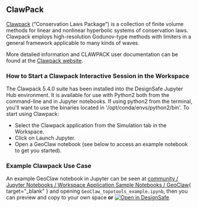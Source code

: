 ## ClawPack
<a name="clawpack-user-guide"></a><!-- old heading name/id -->

<a href="http://www.clawpack.org/" target="_blank">Clawpack</a> (“Conservation Laws Package”) is a collection of finite volume methods for linear and nonlinear hyperbolic systems of conservation laws. Clawpack employs high-resolution Godunov-type methods with limiters in a general framework applicable to many kinds of waves.

More detailed information and CLAWPACK user documentation can be found at the <a href="http://www.clawpack.org/" target="_blank">Clawpack website</a>.

### How to Start a Clawpack Interactive Session in the Workspace

The Clawpack 5.4.0 suite has been installed into the DesignSafe Jupyter Hub environment. It is available for use with Python2 both from the command-line and in Jupyter notebooks. If using python2 from the terminal, you'll want to use the binaries located in '/opt/conda/envs/python2/bin'. To start using Clawpack:

<ul>
	<li>Select the Clawpack application from the Simulation tab in the Workspace.</li>
	<li>Click on Launch Jupyter. </li>
	<li>Open a GeoClaw notebook (see below to access an example notebook to get you started).</li>
</ul>

### Example Clawpack Use Case

An example GeoClaw notebook in Jupyter can be seen at [community / Jupyter Notebooks / Workspace Application Sample Notebooks / GeoClaw](https://www.designsafe-ci.org/data/browser/public/designsafe.storage.community/Jupyter%20Notebooks/Workspace%20Application%20Sample%20Notebooks/GeoClaw){ target="_blank" } and opening `GeoClaw_topotools_example.ipynb`, then you can preview and copy to your own space **or** [![Open in DesignSafe](/user-guide/img/Open-in-DesignSafe.svg)](https://jupyter.designsafe-ci.org/hub/user-redirect/lab/tree/CommunityData/Jupyter%20Notebooks/Workspace%20Application%20Sample%20Notebooks/GeoClaw).
